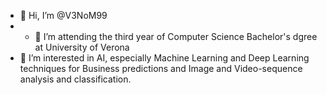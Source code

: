 - 👋 Hi, I’m @V3NoM99
- - 🌱 I’m attending the third year of Computer Science Bachelor's dgree at University of Verona
- 👀 I’m interested in AI, especially Machine Learning and Deep Learning techniques for Business predictions and Image and Video-sequence analysis and classification.

